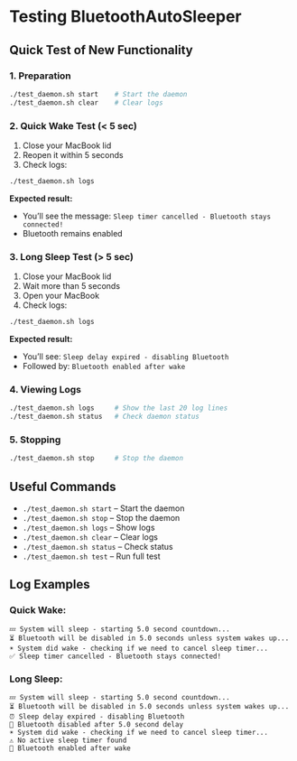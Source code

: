 # Testing BluetoothAutoSleeper

## Quick Test of New Functionality

### 1. Preparation

```bash
./test_daemon.sh start    # Start the daemon  
./test_daemon.sh clear    # Clear logs  
```

### 2. Quick Wake Test (< 5 sec)

1. Close your MacBook lid  
2. Reopen it within 5 seconds  
3. Check logs:

```bash
./test_daemon.sh logs
```

**Expected result:**

- You’ll see the message: `Sleep timer cancelled - Bluetooth stays connected!`  
- Bluetooth remains enabled  

### 3. Long Sleep Test (> 5 sec)

1. Close your MacBook lid  
2. Wait more than 5 seconds  
3. Open your MacBook  
4. Check logs:

```bash
./test_daemon.sh logs
```

**Expected result:**

- You’ll see: `Sleep delay expired - disabling Bluetooth`  
- Followed by: `Bluetooth enabled after wake`  

### 4. Viewing Logs

```bash
./test_daemon.sh logs     # Show the last 20 log lines  
./test_daemon.sh status   # Check daemon status  
```

### 5. Stopping

```bash
./test_daemon.sh stop     # Stop the daemon  
```

## Useful Commands

- `./test_daemon.sh start` – Start the daemon  
- `./test_daemon.sh stop` – Stop the daemon  
- `./test_daemon.sh logs` – Show logs  
- `./test_daemon.sh clear` – Clear logs  
- `./test_daemon.sh status` – Check status  
- `./test_daemon.sh test` – Run full test  

## Log Examples

### Quick Wake:
```
💤 System will sleep - starting 5.0 second countdown...
⏳ Bluetooth will be disabled in 5.0 seconds unless system wakes up...
☀️ System did wake - checking if we need to cancel sleep timer...
✅ Sleep timer cancelled - Bluetooth stays connected!
```

### Long Sleep:
```
💤 System will sleep - starting 5.0 second countdown...
⏳ Bluetooth will be disabled in 5.0 seconds unless system wakes up...
⏰ Sleep delay expired - disabling Bluetooth
🔵 Bluetooth disabled after 5.0 second delay
☀️ System did wake - checking if we need to cancel sleep timer...
⚠️ No active sleep timer found
🔵 Bluetooth enabled after wake
```
